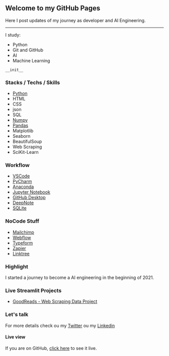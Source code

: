 ## Welcome to my GitHub Pages

Here I post updates of my journey as developer and AI Engineering.

---

I study:

* Python
* Git and GitHub
* AI
* Machine Learning

```
__init__
```

### Stacks / Techs / Skills

* [Python](https://www.python.org/)
* HTML
* CSS
* json
* SQL
* [Numpy](https://numpy.org/)
* [Pandas](https://pandas.pydata.org/docs/user_guide/10min.html)
* Matplotlib
* Seaborn
* BeautifulSoup
* Web Scraping
* SciKit-Learn



### Workflow

* [VSCode](https://code.visualstudio.com/)
* [PyCharm](https://www.jetbrains.com/pycharm/)
* [Anaconda](https://www.anaconda.com/)
* [Jupyter Notebook](https://jupyter.org/)
* [GitHub Desktop](https://desktop.github.com/)
* [DeepNote](https://deepnote.com/)
* [SQLite](https://sqlitebrowser.org/)


### NoCode Stuff

* [Mailchimp](https://mailchimp.com/)
* [Webflow](https://webflow.com/)
* [Typeform](https://www.typeform.com/)
* [Zapier](https://zapier.com/)
* [Linktree](https://linktr.ee/)


### Highlight

I started a journey to become a AI engineering in the beginning of 2021.


### Live Streamlit Projects

* [GoodReads - Web Scraping Data Project](https://share.streamlit.io/dumbledore-on-strive/goodreads-app)


### Let's talk

For more details check ou my [Twitter](https://twitter.com/fafistarol) ou my [Linkedin](https://www.linkedin.com/in/fabiofistarol/)


#### Live view

If you are on GitHub, [click here](https://fistadev.github.io/) to see it live.

<!-- ```markdown
Syntax highlighted code block

# Header 1
## Header 2
### Header 3

- Bulleted
- List

1. Numbered
2. List

**Bold** and _Italic_ and `Code` text

[Link](url) and ![Image](src)
``` -->
